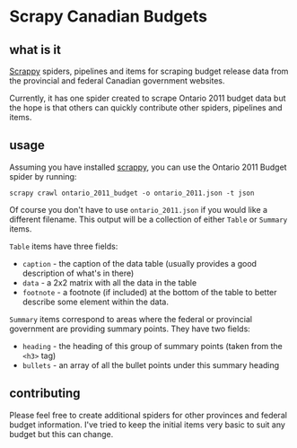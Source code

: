 # Scrapy Canadian Budgets

## what is it
[Scrappy](http://scrapy.org/) spiders, pipelines and items for scraping budget release data from the provincial and federal Canadian government websites.

Currently, it has one spider created to scrape Ontario 2011 budget data but the hope is that others can quickly contribute other spiders, pipelines and items.

## usage
Assuming you have installed [scrappy](http://scrapy.org), you can use the Ontario 2011 Budget spider by running:

    scrapy crawl ontario_2011_budget -o ontario_2011.json -t json

Of course you don't have to use `ontario_2011.json` if you would like a different filename.  This output will be a collection of either `Table` or `Summary` items.

`Table` items have three fields: 

* `caption` - the caption of the data table (usually provides a good description of what's in there)
* `data` - a 2x2 matrix with all the data in the table
* `footnote` - a footnote (if included) at the bottom of the table to better describe some element within the data.

`Summary` items correspond to areas where the federal or provincial government are providing summary points.  They have two fields:

* `heading` - the heading of this group of summary points (taken from the `<h3>` tag)
* `bullets` - an array of all the bullet points under this summary heading

## contributing
Please feel free to create additional spiders for other provinces and federal budget information.  I've tried to keep the initial items very basic to suit any budget but this can change.